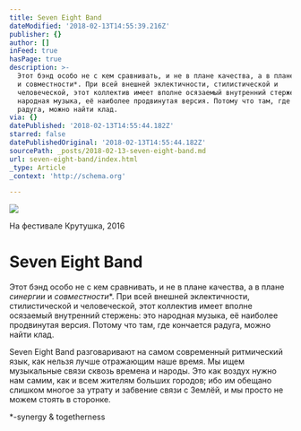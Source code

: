 ```yaml
---
title: Seven Eight Band
dateModified: '2018-02-13T14:55:39.216Z'
publisher: {}
author: []
inFeed: true
hasPage: true
description: >-
  Этот бэнд особо не с кем сравнивать, и не в плане качества, а в плане синергии
  и совместности*. При всей внешней эклектичности, стилистической и
  человеческой, этот коллектив имеет вполне осязаемый внутренний стержень: это
  народная музыка, её наиболее продвинутая версия. Потому что там, где кончается
  радуга, можно найти клад. 
via: {}
datePublished: '2018-02-13T14:55:44.182Z'
starred: false
datePublishedOriginal: '2018-02-13T14:55:44.182Z'
sourcePath: _posts/2018-02-13-seven-eight-band.md
url: seven-eight-band/index.html
_type: Article
_context: 'http://schema.org'

---
```

<article style=""><img src="https://the-grid-user-content.s3-us-west-2.amazonaws.com/86d6b63c-6329-44f6-85a0-c53cbd432fbb.jpg" /><p>На фестивале Крутушка, 2016</p></article>

# Seven Eight Band

Этот бэнд особо не с кем сравнивать, и не в плане качества, а в плане _синергии_ и _совместности_\*. При всей внешней эклектичности, стилистической и человеческой, этот коллектив имеет вполне осязаемый внутренний стержень: это народная музыка, её наиболее продвинутая версия. Потому что там, где кончается радуга, можно найти клад. 

Seven Eight Band разговаривают на самом современный ритмический язык, как нельзя лучше отражающим наше время. Мы ищем музыкальные связи сквозь времена и народы. Это как воздух нужно нам самим, как и всем жителям больших городов; ибо им обещано слишком многое за утрату и забвение связи с Землёй, и мы просто не можем стоять в сторонке.

\*-synergy & togetherness